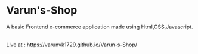 # Varun's-Shop
A basic Frontend e-commerce application made using Html,CSS,Javascript.

<br/>
Live at : https://varunvk1729.github.io/Varun-s-Shop/
